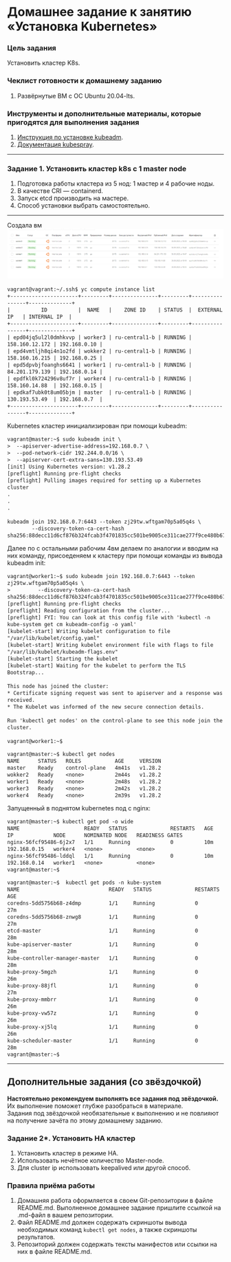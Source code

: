 # Домашнее задание к занятию «Установка Kubernetes»

### Цель задания

Установить кластер K8s.

### Чеклист готовности к домашнему заданию

1. Развёрнутые ВМ с ОС Ubuntu 20.04-lts.


### Инструменты и дополнительные материалы, которые пригодятся для выполнения задания

1. [Инструкция по установке kubeadm](https://kubernetes.io/docs/setup/production-environment/tools/kubeadm/create-cluster-kubeadm/).
2. [Документация kubespray](https://kubespray.io/).

-----

### Задание 1. Установить кластер k8s с 1 master node

1. Подготовка работы кластера из 5 нод: 1 мастер и 4 рабочие ноды.
2. В качестве CRI — containerd.
3. Запуск etcd производить на мастере.
4. Способ установки выбрать самостоятельно.

---
Создала вм
![img_8.png](img_8.png)
```commandline
vagrant@vagrant:~/.ssh$ yc compute instance list
+----------------------+---------+---------------+---------+----------------+--------------+
|          ID          |  NAME   |    ZONE ID    | STATUS  |  EXTERNAL IP   | INTERNAL IP  |
+----------------------+---------+---------------+---------+----------------+--------------+
| epd04jq5ul2l0dmhkvvp | worker3 | ru-central1-b | RUNNING | 158.160.12.172 | 192.168.0.10 |
| epd4vmtljh8qi4n1o2fd | wokker2 | ru-central1-b | RUNNING | 158.160.16.215 | 192.168.0.25 |
| epd5dpvbjfoanghs6641 | worker1 | ru-central1-b | RUNNING | 84.201.179.139 | 192.168.0.14 |
| epdfkl0k724296v8uf7r | worker4 | ru-central1-b | RUNNING | 158.160.14.88  | 192.168.0.15 |
| epdkaf7ubk0t8um05bjm | master  | ru-central1-b | RUNNING | 130.193.53.49  | 192.168.0.7  |
+----------------------+---------+---------------+---------+----------------+--------------+

```
Kubernetes кластер инициализирован при помощи kubeadm:
```
vagrant@master:~$ sudo kubeadm init \
>  --apiserver-advertise-address=192.168.0.7 \
>  --pod-network-cidr 192.244.0.0/16 \
>  --apiserver-cert-extra-sans=130.193.53.49
[init] Using Kubernetes version: v1.28.2
[preflight] Running pre-flight checks
[preflight] Pulling images required for setting up a Kubernetes cluster
.
.
.

kubeadm join 192.168.0.7:6443 --token zj29tw.wftgam70p5a05q4s \
        --discovery-token-ca-cert-hash sha256:88decc11d6cf876b324fcab3f4701835cc501be9005ce311cae277f9ce480b67
```

Далее по с остальными рабочим 4вм делаем по аналогии и вводим на них команду,
присоеденяем к кластеру при помощи команды из вывода kubeadm init:
```commandline
vagrant@worker1:~$ sudo kubeadm join 192.168.0.7:6443 --token zj29tw.wftgam70p5a05q4s \
>         --discovery-token-ca-cert-hash sha256:88decc11d6cf876b324fcab3f4701835cc501be9005ce311cae277f9ce480b67
[preflight] Running pre-flight checks
[preflight] Reading configuration from the cluster...
[preflight] FYI: You can look at this config file with 'kubectl -n kube-system get cm kubeadm-config -o yaml'
[kubelet-start] Writing kubelet configuration to file "/var/lib/kubelet/config.yaml"
[kubelet-start] Writing kubelet environment file with flags to file "/var/lib/kubelet/kubeadm-flags.env"
[kubelet-start] Starting the kubelet
[kubelet-start] Waiting for the kubelet to perform the TLS Bootstrap...

This node has joined the cluster:
* Certificate signing request was sent to apiserver and a response was received.
* The Kubelet was informed of the new secure connection details.

Run 'kubectl get nodes' on the control-plane to see this node join the cluster.

vagrant@worker1:~$
```
```commandline
vagrant@master:~$ kubectl get nodes
NAME      STATUS   ROLES           AGE     VERSION
master    Ready    control-plane   4m41s   v1.28.2
wokker2   Ready    <none>          2m44s   v1.28.2
worker1   Ready    <none>          2m48s   v1.28.2
worker3   Ready    <none>          2m42s   v1.28.2
worker4   Ready    <none>          2m39s   v1.28.2
```

Запущенный в поднятом kubernetes под с nginx:
```commandline
vagrant@master:~$ kubectl get pod -o wide
NAME                     READY   STATUS              RESTARTS   AGE   IP             NODE      NOMINATED NODE   READINESS GATES
nginx-56fcf95486-6j2x7   1/1     Running             0          10m   192.168.0.15   worker4   <none>           <none>
nginx-56fcf95486-lddql   1/1     Running             0          10m   192.168.0.14   worker1   <none>           <none>
vagrant@master:~$

```

```commandline
vagrant@master:~$  kubectl get pods -n kube-system
NAME                             READY   STATUS              RESTARTS   AGE
coredns-5dd5756b68-z4dmp         1/1     Running             0          27m
coredns-5dd5756b68-znwg8         1/1     Running             0          27m
etcd-master                      1/1     Running             0          28m
kube-apiserver-master            1/1     Running             0          28m
kube-controller-manager-master   1/1     Running             0          28m
kube-proxy-5mgzh                 1/1     Running             0          26m
kube-proxy-88jfl                 1/1     Running             0          27m
kube-proxy-mmbrr                 1/1     Running             0          26m
kube-proxy-vw57z                 1/1     Running             0          26m
kube-proxy-xj5lq                 1/1     Running             0          26m
kube-scheduler-master            1/1     Running             0          28m
vagrant@master:~$
```
------

## Дополнительные задания (со звёздочкой)

**Настоятельно рекомендуем выполнять все задания под звёздочкой.** Их выполнение поможет глубже разобраться в материале.   
Задания под звёздочкой необязательные к выполнению и не повлияют на получение зачёта по этому домашнему заданию. 

### Задание 2*. Установить HA кластер

1. Установить кластер в режиме HA.
2. Использовать нечётное количество Master-node.
3. Для cluster ip использовать keepalived или другой способ.

### Правила приёма работы

1. Домашняя работа оформляется в своем Git-репозитории в файле README.md. Выполненное домашнее задание пришлите ссылкой на .md-файл в вашем репозитории.
2. Файл README.md должен содержать скриншоты вывода необходимых команд `kubectl get nodes`, а также скриншоты результатов.
3. Репозиторий должен содержать тексты манифестов или ссылки на них в файле README.md.
